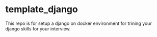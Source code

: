 # template_django
This repo is for setup a django on docker environment for trining your django skills for your interview.
